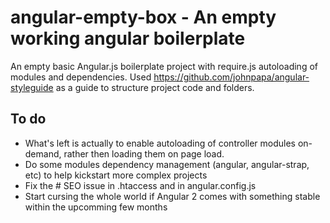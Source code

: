 # angular-empty-box - An empty working angular boilerplate
An empty basic Angular.js boilerplate project with require.js autoloading of modules and dependencies.
Used https://github.com/johnpapa/angular-styleguide as a guide to structure project code and folders.

## To do
* What's left is actually to enable autoloading of controller modules on-demand, rather then loading them on page load.
* Do some modules dependency management (angular, angular-strap, etc) to help kickstart more complex projects
* Fix the # SEO issue in .htaccess and in angular.config.js
* Start cursing the whole world if Angular 2 comes with something stable within the upcomming few months

